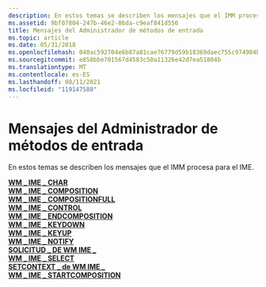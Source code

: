 ```yaml
---
description: En estos temas se describen los mensajes que el IMM procesa para el IME.
ms.assetid: 9bf07804-247b-46e2-86da-c9eaf841d556
title: Mensajes del Administrador de métodos de entrada
ms.topic: article
ms.date: 05/31/2018
ms.openlocfilehash: 040ac592704e6b87a81cae76779d59b18369daec755c974984becb04e739de09
ms.sourcegitcommit: e858bbe701567d4583c50a11326e42d7ea51804b
ms.translationtype: MT
ms.contentlocale: es-ES
ms.lasthandoff: 08/11/2021
ms.locfileid: "119147588"
---
```

# <a name="input-method-manager-messages"></a>Mensajes del Administrador de métodos de entrada

En estos temas se describen los mensajes que el IMM procesa para el IME.

<dl>

[**WM \_ IME \_ CHAR**](wm-ime-char.md)  
[**WM \_ IME \_ COMPOSITION**](wm-ime-composition.md)  
[**WM \_ IME \_ COMPOSITIONFULL**](wm-ime-compositionfull.md)  
[**WM \_ IME \_ CONTROL**](wm-ime-control.md)  
[**WM \_ IME \_ ENDCOMPOSITION**](wm-ime-endcomposition.md)  
[**WM \_ IME \_ KEYDOWN**](wm-ime-keydown.md)  
[**WM \_ IME \_ KEYUP**](wm-ime-keyup.md)  
[**WM \_ IME \_ NOTIFY**](wm-ime-notify.md)  
[**SOLICITUD \_ DE WM IME \_**](wm-ime-request.md)  
[**WM \_ IME \_ SELECT**](wm-ime-select.md)  
[**SETCONTEXT \_ de WM IME \_**](wm-ime-setcontext.md)  
[**WM \_ IME \_ STARTCOMPOSITION**](wm-ime-startcomposition.md)  
</dl>

 

 




